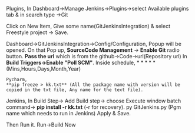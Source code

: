 Plugins,
In Dashboard->Manage Jenkins->Plugins->select Available plugins tab & in search type ->Git


Click on New Item,
Give some name(GitJenkinsIntegration) & select Freestyle project -> Save.

Dashboard->GitJenkinsIntegration->Config/Configuration,
  Popup will be opened. On that Pop up,
   **SourceCode Management** -> **Enable Git** radio button.
   **Pass the url** which is from the github->Code->url(Repository url)
   In **Build Triggers->Enable "Poll SCM"**.
   Inside schedule, *  *  *  *  * (Mins,Hours,Days,Month,Year)
   
    Pycharm,
    **pip freeze > kk.txt** (All the package name with version will be copied in the txt file, Any name for the text file).
    
   Jenkins,
   In Build Step-> Add Build step-> choose Execute window batch command-> 
   **pip install -r kk.txt** (-r for recovery).
   py GitJenkins.py (Pgm name which needs to run in Jenkins)
   Apply & Save.
   
Then Run it.
Run->Build Now
